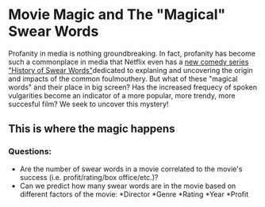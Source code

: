 # Movie Magic and The "Magical" Swear Words
Profanity in media is nothing groundbreaking. In fact, profanity has become such a commonplace in media that Netflix even has a [new comedy series "History of Swear Words"](https://www.netflix.com/title/81305757)dedicated to explaning and uncovering the origin and impacts of the common foulmouthery. But what of these "magical words" and their place in big screen? Has the increased frequecy of spoken vulgarities become an indicator of a more popular, more trendy, more succesful film? We seek to uncover this mystery!

## This is where the magic happens

### Questions:
* Are the number of swear words in a movie correlated to the movie's success (i.e. profit/rating/box office/etc.)?
* Can we predict how many swear words are in the movie based on different factors of the movie:
  *Director
  *Genre
  *Rating
  *Year
  *Profit

